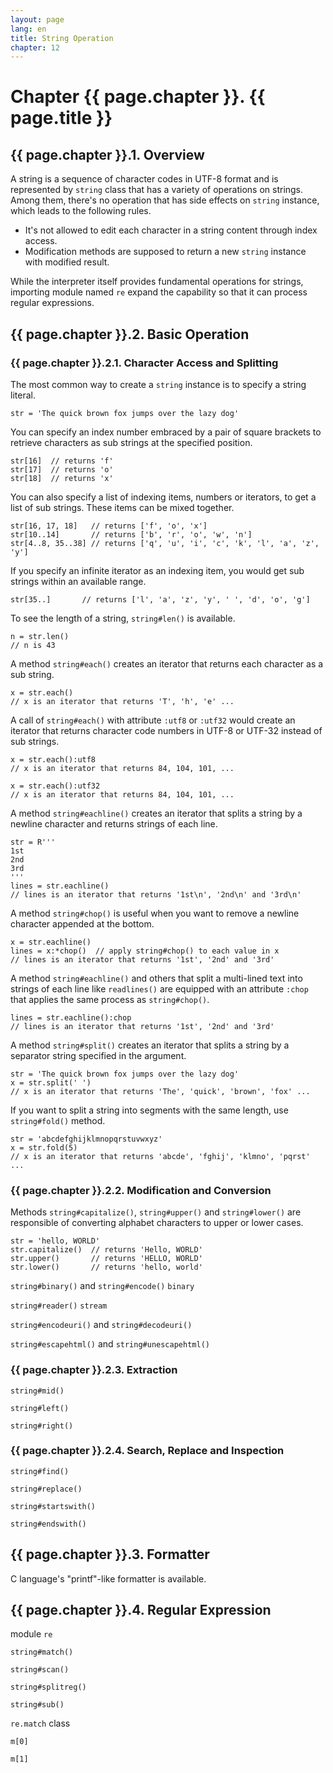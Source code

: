 ```yaml
---
layout: page
lang: en
title: String Operation
chapter: 12
---
```


# Chapter {{ page.chapter }}. {{ page.title }}

## {{ page.chapter }}.1. Overview

A string is a sequence of character codes in UTF-8 format
and is represented by `string` class that has a variety of operations on strings.
Among them, there's no operation that has side effects on `string` instance,
which leads to the following rules.

* It's not allowed to edit each character in a string content through index access.
* Modification methods are supposed to return a new `string` instance with modified result.

While the interpreter itself provides fundamental operations for strings,
importing module named `re` expand the capability so that it can process regular expressions.


## {{ page.chapter }}.2. Basic Operation


### {{ page.chapter }}.2.1. Character Access and Splitting

The most common way to create a `string` instance is to specify a string literal.

    str = 'The quick brown fox jumps over the lazy dog'

You can specify an index number embraced by a pair of square brackets
to retrieve characters as sub strings at the specified position.

    str[16]  // returns 'f'
    str[17]  // returns 'o'
    str[18]  // returns 'x'

You can also specify a list of indexing items, numbers or iterators,
to get a list of sub strings. These items can be mixed together.

    str[16, 17, 18]   // returns ['f', 'o', 'x']
    str[10..14]       // returns ['b', 'r', 'o', 'w', 'n']
    str[4..8, 35..38] // returns ['q', 'u', 'i', 'c', 'k', 'l', 'a', 'z', 'y']

If you specify an infinite iterator as an indexing item,
you would get sub strings within an available range.

    str[35..]       // returns ['l', 'a', 'z', 'y', ' ', 'd', 'o', 'g']

To see the length of a string, `string#len()` is available.

    n = str.len()
    // n is 43

A method `string#each()` creates an iterator that returns each character as a sub string.

    x = str.each()
    // x is an iterator that returns 'T', 'h', 'e' ...

A call of `string#each()` with attribute `:utf8` or `:utf32` would create an iterator
that returns character code numbers in UTF-8 or UTF-32 instead of sub strings.

    x = str.each():utf8
    // x is an iterator that returns 84, 104, 101, ...

    x = str.each():utf32
    // x is an iterator that returns 84, 104, 101, ...

A method `string#eachline()` creates an iterator that splits a string by a newline character
and returns strings of each line.

    str = R'''
    1st
    2nd
    3rd
    '''
    lines = str.eachline()
    // lines is an iterator that returns '1st\n', '2nd\n' and '3rd\n'

A method `string#chop()` is useful when you want to remove a newline character
appended at the bottom.

    x = str.eachline()
    lines = x:*chop()  // apply string#chop() to each value in x
    // lines is an iterator that returns '1st', '2nd' and '3rd'

A method `string#eachline()` and others that split a multi-lined text into strings of each line
like `readlines()` are equipped with an attribute `:chop`
that applies the same process as `string#chop()`.

    lines = str.eachline():chop
    // lines is an iterator that returns '1st', '2nd' and '3rd'

A method `string#split()` creates an iterator that splits a string
by a separator string specified in the argument.

    str = 'The quick brown fox jumps over the lazy dog'
    x = str.split(' ')
    // x is an iterator that returns 'The', 'quick', 'brown', 'fox' ...

If you want to split a string into segments with the same length,
use `string#fold()` method.

    str = 'abcdefghijklmnopqrstuvwxyz'
    x = str.fold(5)
    // x is an iterator that returns 'abcde', 'fghij', 'klmno', 'pqrst' ...


### {{ page.chapter }}.2.2. Modification and Conversion

Methods `string#capitalize()`, `string#upper()` and `string#lower()`
are responsible of converting alphabet characters to upper or lower cases.

    str = 'hello, WORLD'
    str.capitalize()  // returns 'Hello, WORLD'
    str.upper()       // returns 'HELLO, WORLD'
    str.lower()       // returns 'hello, world'

`string#binary()` and `string#encode()` `binary`

`string#reader()` `stream`


`string#encodeuri()` and `string#decodeuri()`

`string#escapehtml()` and `string#unescapehtml()`



### {{ page.chapter }}.2.3. Extraction


`string#mid()`

`string#left()`

`string#right()`


### {{ page.chapter }}.2.4. Search, Replace and Inspection

`string#find()`

`string#replace()`

`string#startswith()`

`string#endswith()`


## {{ page.chapter }}.3. Formatter

C language's "printf"-like formatter is available.


## {{ page.chapter }}.4. Regular Expression

module `re`

`string#match()`

`string#scan()`

`string#splitreg()`

`string#sub()`

`re.match` class

`m[0]`

`m[1]`

